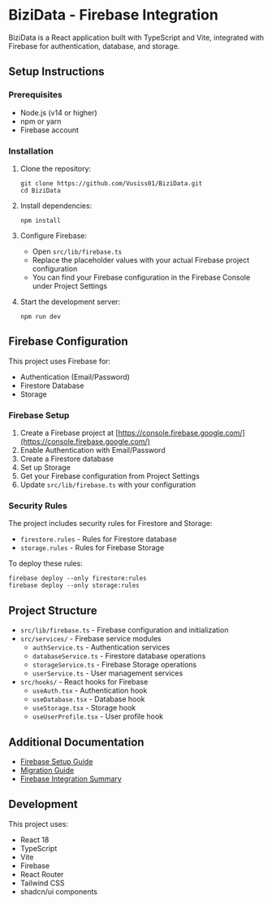 # BiziData - Firebase Integration

BiziData is a React application built with TypeScript and Vite, integrated with Firebase for authentication, database, and storage.

## Setup Instructions

### Prerequisites

- Node.js (v14 or higher)
- npm or yarn
- Firebase account

### Installation

1. Clone the repository:
   ```
   git clone https://github.com/Vusiss01/BiziData.git
   cd BiziData
   ```

2. Install dependencies:
   ```
   npm install
   ```

3. Configure Firebase:
   - Open `src/lib/firebase.ts`
   - Replace the placeholder values with your actual Firebase project configuration
   - You can find your Firebase configuration in the Firebase Console under Project Settings

4. Start the development server:
   ```
   npm run dev
   ```

## Firebase Configuration

This project uses Firebase for:
- Authentication (Email/Password)
- Firestore Database
- Storage

### Firebase Setup

1. Create a Firebase project at [https://console.firebase.google.com/](https://console.firebase.google.com/)
2. Enable Authentication with Email/Password
3. Create a Firestore database
4. Set up Storage
5. Get your Firebase configuration from Project Settings
6. Update `src/lib/firebase.ts` with your configuration

### Security Rules

The project includes security rules for Firestore and Storage:
- `firestore.rules` - Rules for Firestore database
- `storage.rules` - Rules for Firebase Storage

To deploy these rules:
```
firebase deploy --only firestore:rules
firebase deploy --only storage:rules
```

## Project Structure

- `src/lib/firebase.ts` - Firebase configuration and initialization
- `src/services/` - Firebase service modules
  - `authService.ts` - Authentication services
  - `databaseService.ts` - Firestore database operations
  - `storageService.ts` - Firebase Storage operations
  - `userService.ts` - User management services
- `src/hooks/` - React hooks for Firebase
  - `useAuth.tsx` - Authentication hook
  - `useDatabase.tsx` - Database hook
  - `useStorage.tsx` - Storage hook
  - `useUserProfile.tsx` - User profile hook

## Additional Documentation

- [Firebase Setup Guide](./FIREBASE_SETUP.md)
- [Migration Guide](./MIGRATION_GUIDE.md)
- [Firebase Integration Summary](./FIREBASE_INTEGRATION_SUMMARY.md)

## Development

This project uses:
- React 18
- TypeScript
- Vite
- Firebase
- React Router
- Tailwind CSS
- shadcn/ui components
